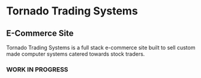 # Tornado Trading Systems
## E-Commerce Site

Tornado Trading Systems is a full stack e-commerce site built to sell custom made computer systems catered towards stock traders.

### WORK IN PROGRESS
